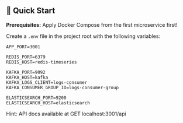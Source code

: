 ## 🚀 Quick Start

**Prerequisites:** Apply Docker Compose from the first microservice first!

Create a `.env` file in the project root with the following variables:

```env
APP_PORT=3001

REDIS_PORT=6379
REDIS_HOST=redis-timeseries

KAFKA_PORT=9092
KAFKA_HOST=kafka
KAFKA_LOGS_CLIENT=logs-consumer
KAFKA_CONSUMER_GROUP_ID=logs-consumer-group

ELASTICSEARCH_PORT=9200
ELASTICSEARCH_HOST=elasticsearch
```

Hint: API docs available at GET localhost:3001/api
